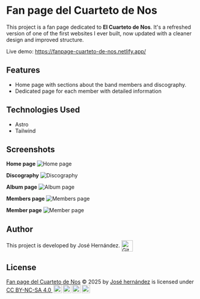 # Fan page del Cuarteto de Nos

This project is a fan page dedicated to **El Cuarteto de Nos**. It's a refreshed version of one of the first websites I ever built, now updated with a cleaner design and improved structure.

Live demo: https://fanpage-cuarteto-de-nos.netlify.app/

## Features

- Home page with sections about the band members and discography.
- Dedicated page for each member with detailed information

## Technologies Used

- Astro
- Tailwind

## Screenshots

**Home page**
![Home page](https://github.com/user-attachments/assets/45eb3090-7d9b-4027-89fe-3719b04eb0cc)

**Discography**
![Discography](https://github.com/user-attachments/assets/92a40a0f-eb04-4990-95c3-34c940063143)

**Album page**
![Album page](https://github.com/user-attachments/assets/f91deb39-7786-467f-b909-5f771bb91782)

**Members page**
![Members page](https://github.com/user-attachments/assets/af733bdb-c6c0-44f6-a2ca-e13f390ef49c)

**Member page**
![Member page](https://github.com/user-attachments/assets/8a598641-d604-4a5b-85c9-e860a02af875)

## Author

<p>
This project is developed by José Hernández.  <a href="https://github.com/JoseDHernandez" target="blank"><img align="center"
         src="https://img.shields.io/badge/github-181717.svg?style=for-the-badge&logo=github&logoColor=white"
         alt="GitHub" height="30"/></a>
</p>

## License

<p>
<a href="https://github.com/JoseDHernandez/Fanpage-del-Cuarteto-de-Nos">Fan page del Cuarteto de Nos</a> © 2025 by <a href="https://github.com/JoseDHernandez">José hernández</a> is licensed under <a href="https://creativecommons.org/licenses/by-nc-sa/4.0/">CC BY-NC-SA 4.0 <img style="height:22px!important;margin-left:3px;vertical-align:text-bottom;" src="https://mirrors.creativecommons.org/presskit/icons/cc.svg?ref=chooser-v1" alt=""><img style="height:22px!important;margin-left:3px;vertical-align:text-bottom;" src="https://mirrors.creativecommons.org/presskit/icons/by.svg?ref=chooser-v1" alt=""><img style="height:22px!important;margin-left:3px;vertical-align:text-bottom;" src="https://mirrors.creativecommons.org/presskit/icons/nc.svg?ref=chooser-v1" alt=""><img style="height:22px!important;margin-left:3px;vertical-align:text-bottom;" src="https://mirrors.creativecommons.org/presskit/icons/sa.svg?ref=chooser-v1" alt=""></a>
</p>
